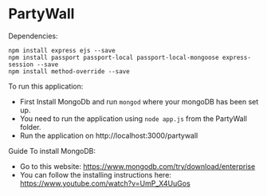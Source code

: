# PartyWall

Dependencies:
```
npm install express ejs --save
npm install passport passport-local passport-local-mongoose express-session --save
npm install method-override --save
```
To run this application:
- First Install MongoDb and run ```mongod``` where your mongoDB has been set up.
- You need to run the application using ```node app.js``` from the PartyWall folder.
- Run the application on http://localhost:3000/partywall

Guide To install MongoDB:
- Go to this website: https://www.mongodb.com/try/download/enterprise
- You can follow the installing instructions here:  https://www.youtube.com/watch?v=UmP_X4UuGos
